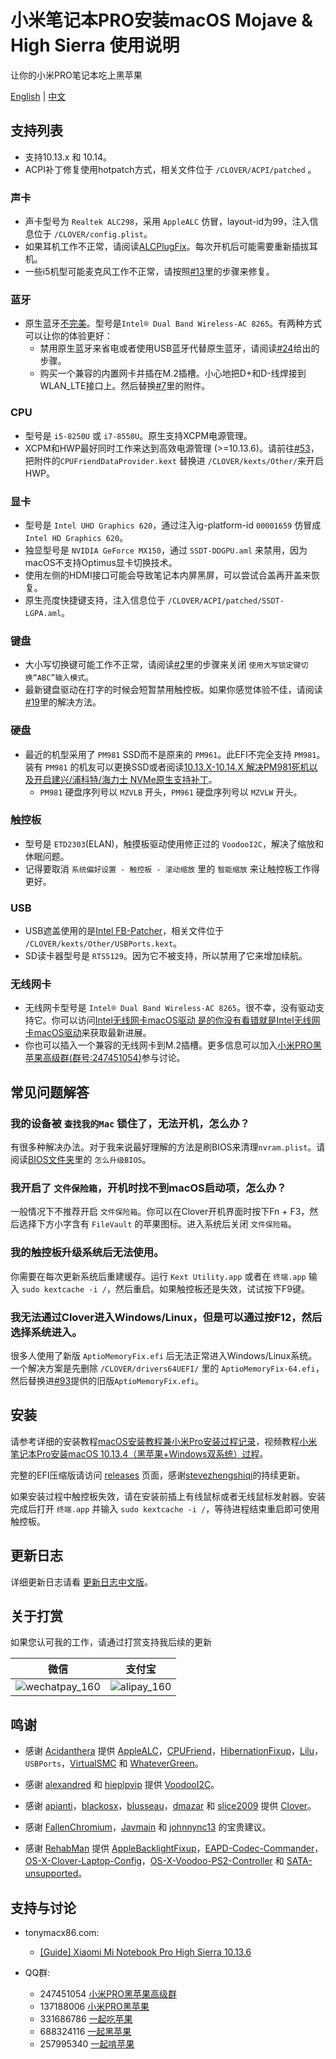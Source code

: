 # 小米笔记本PRO安装macOS Mojave & High Sierra 使用说明

让你的小米PRO笔记本吃上黑苹果

[English](README.md) | [中文](README-CN.md)

## 支持列表

* 支持10.13.x 和 10.14。
* ACPI补丁修复使用hotpatch方式，相关文件位于 `/CLOVER/ACPI/patched` 。

### 声卡
* 声卡型号为 `Realtek ALC298`，采用 `AppleALC` 仿冒，layout-id为99，注入信息位于 `/CLOVER/config.plist`。
* 如果耳机工作不正常，请阅读[ALCPlugFix](https://github.com/daliansky/XiaoMi-Pro/tree/master/ALCPlugFix/README-CN.md)。每次开机后可能需要重新插拔耳机。
* 一些i5机型可能麦克风工作不正常，请按照[#13](https://github.com/stevezhengshiqi/XiaoMi-Pro/issues/13)里的步骤来修复。

### 蓝牙
* 原生蓝牙[不完美](https://github.com/daliansky/XiaoMi-Pro/issues/50)。型号是`Intel® Dual Band Wireless-AC 8265`。有两种方式可以让你的体验更好：
    * 禁用原生蓝牙来省电或者使用USB蓝牙代替原生蓝牙，请阅读[#24](https://github.com/daliansky/XiaoMi-Pro/issues/24)给出的步骤。
    * 购买一个兼容的内置网卡并插在M.2插槽。小心地把D+和D-线焊接到WLAN_LTE接口上。然后替换[#7](https://github.com/stevezhengshiqi/XiaoMi-Pro/issues/7)里的附件。

### CPU
* 型号是 `i5-8250U` 或 `i7-8550U`。原生支持XCPM电源管理。
* XCPM和HWP最好同时工作来达到高效电源管理 (>=10.13.6)。请前往[#53](https://github.com/daliansky/XiaoMi-Pro/issues/53)，把附件的`CPUFriendDataProvider.kext` 替换进 `/CLOVER/kexts/Other/`来开启HWP。

### 显卡
* 型号是 `Intel UHD Graphics 620`，通过注入ig-platform-id `00001659` 仿冒成 `Intel HD Graphics 620`。
* 独显型号是 `NVIDIA GeForce MX150`，通过 `SSDT-DDGPU.aml` 来禁用，因为macOS不支持Optimus显卡切换技术。
* 使用左侧的HDMI接口可能会导致笔记本内屏黑屏，可以尝试合盖再开盖来恢复。
* 原生亮度快捷键支持，注入信息位于 `/CLOVER/ACPI/patched/SSDT-LGPA.aml`。

### 键盘
* 大小写切换键可能工作不正常，请阅读[#2](https://github.com/stevezhengshiqi/XiaoMi-Pro/issues/2)里的步骤来关闭 `使用大写锁定键切换“ABC”输入模式`。
* 最新键盘驱动在打字的时候会短暂禁用触控板。如果你感觉体验不佳，请阅读[#19](https://github.com/stevezhengshiqi/XiaoMi-Pro/issues/19)里的解决方法。

### 硬盘
* 最近的机型采用了 `PM981` SSD而不是原来的 `PM961`。此EFI不完全支持 `PM981`。装有 `PM981` 的机友可以更换SSD或者阅读[10.13.X-10.14.X 解决PM981死机以及开启建兴/浦科特/海力士 NVMe原生支持补丁](http://bbs.pcbeta.com/viewthread-1774117-1-1.html)。
    * `PM981` 硬盘序列号以 `MZVLB` 开头，`PM961` 硬盘序列号以 `MZVLW` 开头。

### 触控板
* 型号是 `ETD2303`(ELAN)，触摸板驱动使用修正过的 `VoodooI2C`，解决了缩放和休眠问题。
* 记得要取消 `系统偏好设置 - 触控板 - 滚动缩放` 里的 `智能缩放` 来让触控板工作得更好。

### USB
* USB遮盖使用的是[Intel FB-Patcher](https://blog.daliansky.net/Intel-FB-Patcher-tutorial-and-insertion-pose.html)，相关文件位于 `/CLOVER/kexts/Other/USBPorts.kext`。
* SD读卡器型号是 `RTS5129`。因为它不被支持，所以禁用了它来增加续航。

### 无线网卡
* 无线网卡型号是 `Intel® Dual Band Wireless-AC 8265`。很不幸，没有驱动支持它。你可以访问[Intel无线网卡macOS驱动 是的你没有看错就是Intel无线网卡macOS驱动](http://bbs.pcbeta.com/viewthread-1791409-1-1.html)来获取最新进展。
* 你也可以插入一个兼容的无线网卡到M.2插槽。更多信息可以加入[小米PRO黑苹果高级群(群号:247451054)](http://shang.qq.com/wpa/qunwpa?idkey=6223ea12a7f7efe58d5972d241000dd59cbd0260db2fdede52836ca220f7f20e)参与讨论。


## 常见问题解答

### 我的设备被 `查找我的Mac` 锁住了，无法开机，怎么办？

有很多种解决办法。对于我来说最好理解的方法是刷BIOS来清理`nvram.plist`。请阅读[BIOS文件夹](https://github.com/daliansky/XiaoMi-Pro/blob/master/BIOS/README-CN.md)里的 `怎么升级BIOS`。


### 我开启了 `文件保险箱`，开机时找不到macOS启动项，怎么办？

一般情况下不推荐开启 `文件保险箱`。你可以在Clover开机界面时按下Fn + F3，然后选择下方小字含有 `FileVault` 的苹果图标。进入系统后关闭 `文件保险箱`。


### 我的触控板升级系统后无法使用。

你需要在每次更新系统后重建缓存。运行 `Kext Utility.app` 或者在 `终端.app` 输入 `sudo kextcache -i /`，然后重启。如果触控板还是失效，试试按下F9键。


### 我无法通过Clover进入Windows/Linux，但是可以通过按F12，然后选择系统进入。

很多人使用了新版 `AptioMemoryFix.efi` 后无法正常进入Windows/Linux系统。一个解决方案是先删除 `/CLOVER/drivers64UEFI/` 里的 `AptioMemoryFix-64.efi`，然后替换进[#93](https://github.com/daliansky/XiaoMi-Pro/issues/93)提供的旧版`AptioMemoryFix.efi`。


## 安装

请参考详细的安装教程[macOS安装教程兼小米Pro安装过程记录](https://blog.daliansky.net/MacOS-installation-tutorial-XiaoMi-Pro-installation-process-records.html)，视频教程[小米笔记本Pro安装macOS 10.13.4（黑苹果+Windows双系统）过程](https://www.bilibili.com/video/av23052183)。

完整的EFI压缩版请访问 [releases](https://github.com/daliansky/XiaoMi-Pro/releases) 页面，感谢[stevezhengshiqi](https://github.com/stevezhengshiqi)的持续更新。

如果安装过程中触控板失效，请在安装前插上有线鼠标或者无线鼠标发射器。安装完成后打开 `终端.app` 并输入 `sudo kextcache -i /`，等待进程结束重启即可使用触控板。


## 更新日志

详细更新日志请看 [更新日志中文版](Changelog-CN.md)。


## 关于打赏

如果您认可我的工作，请通过打赏支持我后续的更新

| 微信                                                       | 支付宝                                               |
| ---------------------------------------------------------- | ---------------------------------------------------- |
| ![wechatpay_160](http://7.daliansky.net/wechatpay_160.jpg) | ![alipay_160](http://7.daliansky.net/alipay_160.jpg) |


## 鸣谢

- 感谢 [Acidanthera](https://github.com/acidanthera) 提供 [AppleALC](https://github.com/acidanthera/AppleALC)，[CPUFriend](https://github.com/acidanthera/CPUFriend)，[HibernationFixup](https://github.com/acidanthera/HibernationFixup)，[Lilu](https://github.com/acidanthera/Lilu)， `USBPorts`，[VirtualSMC](https://github.com/acidanthera/VirtualSMC) 和 [WhateverGreen](https://github.com/acidanthera/WhateverGreen)。

- 感谢 [alexandred](https://github.com/alexandred) 和 [hieplpvip](https://github.com/hieplpvip) 提供 [VoodooI2C](https://github.com/alexandred/VoodooI2C)。

- 感谢 [apianti](https://sourceforge.net/u/apianti)，[blackosx](https://sourceforge.net/u/blackosx)，[blusseau](https://sourceforge.net/u/blusseau)，[dmazar](https://sourceforge.net/u/dmazar) 和 [slice2009](https://sourceforge.net/u/slice2009) 提供 [Clover](https://sourceforge.net/projects/cloverefiboot)。

- 感谢 [FallenChromium](https://github.com/FallenChromium)，[Javmain](https://github.com/javmain) 和 [johnnync13](https://github.com/johnnync13) 的宝贵建议。

- 感谢 [RehabMan](https://github.com/RehabMan) 提供 [AppleBacklightFixup](https://github.com/RehabMan/AppleBacklightFixup)，[EAPD-Codec-Commander](https://github.com/RehabMan/EAPD-Codec-Commander)，[OS-X-Clover-Laptop-Config](https://github.com/RehabMan/OS-X-Clover-Laptop-Config)，[OS-X-Voodoo-PS2-Controller](https://github.com/RehabMan/OS-X-Voodoo-PS2-Controller) 和 [SATA-unsupported](https://github.com/RehabMan/hack-tools/tree/master/kexts/SATA-unsupported.kext)。


## 支持与讨论

* tonymacx86.com:
  * [[Guide] Xiaomi Mi Notebook Pro High Sierra 10.13.6](https://www.tonymacx86.com/threads/guide-xiaomi-mi-notebook-pro-high-sierra-10-13-6.242724)

* QQ群:
  * 247451054 [小米PRO黑苹果高级群](http://shang.qq.com/wpa/qunwpa?idkey=6223ea12a7f7efe58d5972d241000dd59cbd0260db2fdede52836ca220f7f20e)
  * 137188006 [小米PRO黑苹果](http://shang.qq.com/wpa/qunwpa?idkey=c17e190b9466a73cf12e8caec36e87124fce9e231a895353ee817e9921fdd74e)
  * 331686786 [一起吃苹果](http://shang.qq.com/wpa/qunwpa?idkey=db511a29e856f37cbb871108ffa77a6e79dde47e491b8f2c8d8fe4d3c310de91)
  * 688324116 [一起黑苹果](https://shang.qq.com/wpa/qunwpa?idkey=6bf69a6f4b983dce94ab42e439f02195dfd19a1601522c10ad41f4df97e0da82)
  * 257995340 [一起啃苹果](http://shang.qq.com/wpa/qunwpa?idkey=8a63c51acb2bb80184d788b9f419ffcc33aa1ed2080132c82173a3d881625be8)
